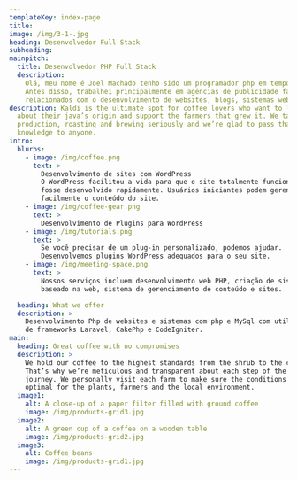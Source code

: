 ```yaml
---
templateKey: index-page
title: 
image: /img/3-1-.jpg
heading: Desenvolvedor Full Stack
subheading: 
mainpitch:
  title: Desenvolvedor PHP Full Stack
  description:
    Olá, meu nome é Joel Machado tenho sido um programador php em tempo integral por anos.
    Antes disso, trabalhei principalmente em agências de publicidade fazendo trabalhos técnicos 
    relacionados com o desenvolvimento de websites, blogs, sistemas web, e-commerce e outros.
description: Kaldi is the ultimate spot for coffee lovers who want to learn
  about their java’s origin and support the farmers that grew it. We take coffee
  production, roasting and brewing seriously and we’re glad to pass that
  knowledge to anyone.
intro:
  blurbs:
    - image: /img/coffee.png
      text: >
        Desenvolvimento de sites com WordPress
        O WordPress facilitou a vida para que o site totalmente funcional 
        fosse desenvolvido rapidamente. Usuários iniciantes podem gerenciar 
        facilmente o conteúdo do site.
    - image: /img/coffee-gear.png
      text: >
        Desenvolvimento de Plugins para WordPress
    - image: /img/tutorials.png
      text: >
        Se você precisar de um plug-in personalizado, podemos ajudar. 
        Desenvolvemos plugins WordPress adequados para o seu site.
    - image: /img/meeting-space.png
      text: >
        Nossos serviços incluem desenvolvimento web PHP, criação de sistemas 
        baseado na web, sistema de gerenciamento de conteúdo e sites.

  heading: What we offer
  description: >
    Desenvolvimento Php de websites e sistemas com php e MySql com utilização 
    de frameworks Laravel, CakePhp e CodeIgniter.
main:
  heading: Great coffee with no compromises
  description: >
    We hold our coffee to the highest standards from the shrub to the cup.
    That’s why we’re meticulous and transparent about each step of the coffee’s
    journey. We personally visit each farm to make sure the conditions are
    optimal for the plants, farmers and the local environment.
  image1:
    alt: A close-up of a paper filter filled with ground coffee
    image: /img/products-grid3.jpg
  image2:
    alt: A green cup of a coffee on a wooden table
    image: /img/products-grid2.jpg
  image3:
    alt: Coffee beans
    image: /img/products-grid1.jpg 
---
```

